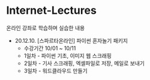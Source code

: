 # Internet-Lectures
온라인 강좌로 학습하며 실습한 내용

* 20.12.10. [스파르타온라인] 파이썬 혼자놀기 패키지
  * 수강기간 10/01 ~ 10/11
  * 1일차 - 파이썬 기초, 이미지 웹 스크래핑
  * 2일차 - 기사 스크래핑, 엑셀파일로 저장, 메일로 보내기
  * 3일차 - 워드클라우드 만들기
